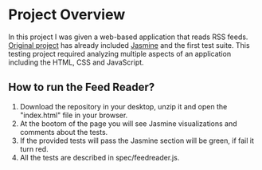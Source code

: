 # Project Overview

In this project I was given a web-based application that reads RSS feeds. [Original project](https://github.com/udacity/frontend-nanodegree-feedreader) has already included [Jasmine](http://jasmine.github.io/) and the first test suite. This testing project required analyzing multiple aspects of an application including the HTML, CSS and JavaScript.


## How to run the Feed Reader?

1. Download the repository in your desktop, unzip it and open the "index.html" file in your browser.
2. At the bootom of the page you will see Jasmine visualizations and comments about the tests.
3. If the provided tests will pass the Jasmine section will be green, if fail it turn red.
3. All the tests are described in spec/feedreader.js.
